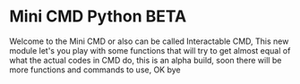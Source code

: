 # Mini CMD Python BETA
Welcome to the Mini CMD or also can be called Interactable CMD, This new module let's you play with some functions that will try to get almost equal of what the actual codes in CMD do, this is an alpha build, soon there will be more functions and commands to use, OK bye
